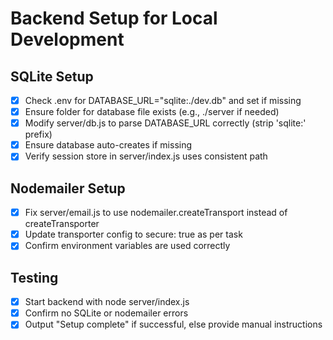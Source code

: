 # Backend Setup for Local Development

## SQLite Setup
- [x] Check .env for DATABASE_URL="sqlite:./dev.db" and set if missing
- [x] Ensure folder for database file exists (e.g., ./server if needed)
- [x] Modify server/db.js to parse DATABASE_URL correctly (strip 'sqlite:' prefix)
- [x] Ensure database auto-creates if missing
- [x] Verify session store in server/index.js uses consistent path

## Nodemailer Setup
- [x] Fix server/email.js to use nodemailer.createTransport instead of createTransporter
- [x] Update transporter config to secure: true as per task
- [x] Confirm environment variables are used correctly

## Testing
- [x] Start backend with node server/index.js
- [x] Confirm no SQLite or nodemailer errors
- [x] Output "Setup complete" if successful, else provide manual instructions
